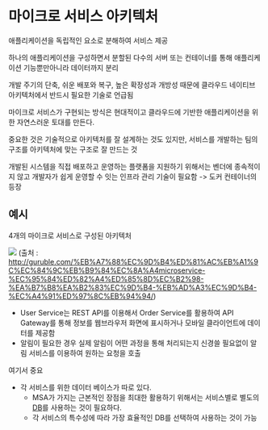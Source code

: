 # 마이크로 서비스 아키텍처
애플리케이션을 독립적인 요소로 분해하여 서비스 제공

하나의 애플리케이션을 구성하면서 분할된 다수의 서버 또는 컨테이너를 통해 애플리케이션 기능뿐만아니라 데이터까지 분리

개발 주기의 단축, 쉬운 배포와 복구, 높은 확장성과 개방성 때문에 클라우드 네이티브 아키텍처에서 반드시 필요한 기술로 언급됨

마이크로 서비스가 구현되는 방식은 현대적이고 클라우드에 기반한 애플리케이션을 위한 자연스러운 토대를 만든다. 

중요한 것은 기술적으로 아키텍처를 잘 설계하는 것도 있지만, 서비스를 개발하는 팀의 구조를 아키텍처에 맞는 구조로 잘 만드는 것

개발된 시스템을 직접 배포하고 운영하는 플랫폼을 지원하기 위해서는 벤더에 종속적이지 않고 개발자가 쉽게 운영할 수 잇는 인프라 관리 기술이 필요함 -> 도커 컨테이너의 등장

## 예시
4개의 마이크로 서비스로 구성된 아키텍처

![](https://i.imgur.com/fvOn2dT.png)
(출처 : http://guruble.com/%EB%A7%88%EC%9D%B4%ED%81%AC%EB%A1%9C%EC%84%9C%EB%B9%84%EC%8A%A4microservice-%EC%95%84%ED%82%A4%ED%85%8D%EC%B2%98-%EA%B7%B8%EA%B2%83%EC%9D%B4-%EB%AD%A3%EC%9D%B4-%EC%A4%91%ED%97%8C%EB%94%94/)

- User Service는 REST API를 이용해서 Order Service를 활용하여 API Gateway를 통해 정보를 웹브라우저 화면에 표시하거나 모바일 클라이언트에 데이터를 제공함
- 알림이 필요한 경우 실제 알림이 어떤 과정을 통해 처리되는지 신경쓸 필요없이 알림 서비스를 이용하여 원하는 요청을 호출

여기서 중요
- 각 서비스를 위한 데이터 베이스가 따로 있다.
	- MSA가 가지는 근본적인 장점을 최대한 활용하기 위해서는 서비스별로 별도의 [DB](DB)를 사용하는 것이 필요하다. 
	- 각 서비스의 특수성에 따라 가장 효율적인 DB를 선택하여 사용하는 것이 가능
